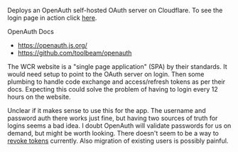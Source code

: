 Deploys an OpenAuth self-hosted OAuth server on Cloudflare. To see the login page in action click [here](https://warcraft-recorder-oauth.alex-kershaw4.workers.dev/password/authorize).

OpenAuth Docs
- https://openauth.js.org/
- https://github.com/toolbeam/openauth

The WCR website is a "single page application" (SPA) by their standards. It would need setup to point to the OAuth server on login. Then some plumbing to handle code exchange and access/refresh tokens as per their docs. Expecting this could solve the problem of having to login every 12 hours on the website.

Unclear if it makes sense to use this for the app. The username and password auth there works just fine, but having two sources of truth for logins seems a bad idea. I doubt OpenAuth will validate passwords for us on demand, but might be worth looking. There doesn't seem to be a way to [revoke tokens](https://github.com/toolbeam/openauth/issues/249) currently. Also migration of existing users is possibly painful.